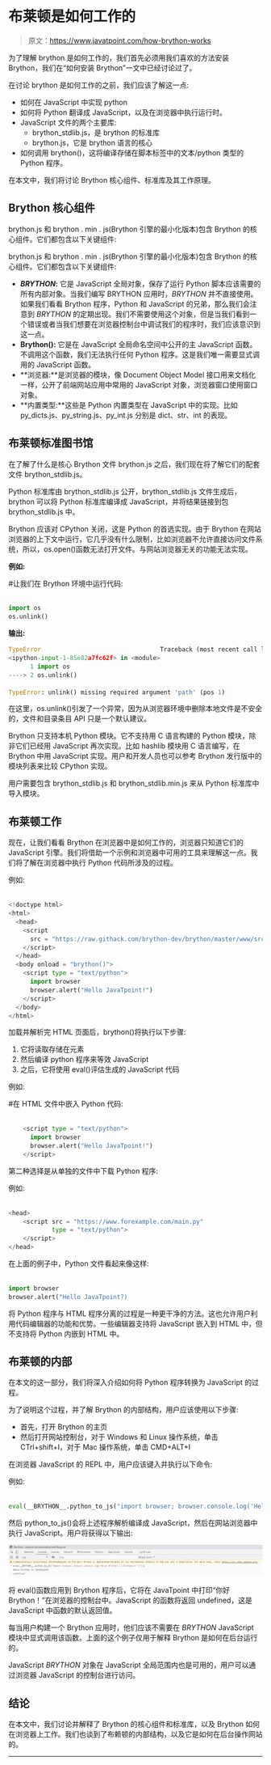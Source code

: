 # 布莱顿是如何工作的

> 原文：<https://www.javatpoint.com/how-brython-works>

为了理解 brython 是如何工作的，我们首先必须用我们喜欢的方法安装 Brython，我们在“如何安装 Brython”一文中已经讨论过了。

在讨论 brython 是如何工作的之前，我们应该了解这一点:

*   如何在 JavaScript 中实现 python
*   如何将 Python 翻译成 JavaScript，以及在浏览器中执行运行时。
*   JavaScript 文件的两个主要库:
    *   brython_stdlib.js，是 brython 的标准库
    *   brython.js，它是 brython 语言的核心
*   如何调用 brython()，这将编译存储在脚本标签中的文本/python 类型的 Python 程序。

在本文中，我们将讨论 Brython 核心组件、标准库及其工作原理。

## Brython 核心组件

brython.js 和 brython . min . js(Brython 引擎的最小化版本)包含 Brython 的核心组件。它们都包含以下关键组件:

brython.js 和 brython . min . js(Brython 引擎的最小化版本)包含 Brython 的核心组件。它们都包含以下关键组件:

*   **_BRYTHON_:** 它是 JavaScript 全局对象，保存了运行 Python 脚本应该需要的所有内部对象。当我们编写 BRYTHON 应用时，_BRYTHON_ 并不直接使用。如果我们看看 Brython 程序，Python 和 JavaScript 的兄弟，那么我们会注意到 _BRYTHON_ 的定期出现。我们不需要使用这个对象，但是当我们看到一个错误或者当我们想要在浏览器控制台中调试我们的程序时，我们应该意识到这一点。
*   **Brython():** 它是在 JavaScript 全局命名空间中公开的主 JavaScript 函数。不调用这个函数，我们无法执行任何 Python 程序。这是我们唯一需要显式调用的 JavaScript 函数。
*   **浏览器:**是浏览器的模块，像 Document Object Model 接口用来文档化一样，公开了前端网站应用中常用的 JavaScript 对象，浏览器窗口使用窗口对象。
*   **内置类型:**这些是 Python 内置类型在 JavaScript 中的实现。比如 py_dicts.js、py_string.js、py_int.js 分别是 dict、str、int 的表现。

## 布莱顿标准图书馆

在了解了什么是核心 Brython 文件 brython.js 之后，我们现在将了解它们的配套文件 brython_stdlib.js。

Python 标准库由 brython_stdlib.js 公开，brython_stdlib.js 文件生成后，brython 可以将 Python 标准库编译成 JavaScript，并将结果链接到包 brython_stdlib.js 中。

Brython 应该对 CPython 关闭，这是 Python 的首选实现。由于 Brython 在网站浏览器的上下文中运行，它几乎没有什么限制，比如浏览器不允许直接访问文件系统，所以，os.open()函数无法打开文件。与网站浏览器无关的功能无法实现。

**例如:**

#让我们在 Brython 环境中运行代码:

```py

import os
os.unlink()

```

**输出:**

```py
TypeError                                 Traceback (most recent call last)
<ipython-input-1-85e82a7fc62f> in <module>
      1 import os
----> 2 os.unlink()

TypeError: unlink() missing required argument 'path' (pos 1)

```

在这里，os.unlink()引发了一个异常，因为从浏览器环境中删除本地文件是不安全的，文件和目录条目 API 只是一个默认建议。

Brython 只支持本机 Python 模块。它不支持用 C 语言构建的 Python 模块，除非它们已经用 JavaScript 再次实现。比如 hashlib 模块用 C 语言编写，在 Brython 中用 JavaScript 实现。用户和开发人员也可以参考 Brython 发行版中的模块列表来比较 CPython 实现。

用户需要包含 brython_stdlib.js 和 brython_stdlib.min.js 来从 Python 标准库中导入模块。

## 布莱顿工作

现在，让我们看看 Brython 在浏览器中是如何工作的，浏览器只知道它们的 JavaScript 引擎。我们将借助一个示例和浏览器中可用的工具来理解这一点。我们将了解在浏览器中执行 Python 代码所涉及的过程。

例如:

```py

<!doctype html>
<html>
  <head>
    <script
      src = "https://raw.githack.com/brython-dev/brython/master/www/src/brython.js">
    </script>
  </head>
  <body onload = "brython()">
    <script type = "text/python">
      import browser
      browser.alert("Hello JavaTpoint!")
    </script>
  </body>
</html>

```

加载并解析完 HTML 页面后，brython()将执行以下步骤:

1.  它将读取存储在元素
2.  然后编译 python 程序来等效 JavaScript
3.  之后，它将使用 eval()评估生成的 JavaScript 代码

例如:

#在 HTML 文件中嵌入 Python 代码:

```py

    <script type = "text/python">
      import browser
      browser.alert("Hello JavaTpoint!")
    </script>

```

第二种选择是从单独的文件中下载 Python 程序:

例如:

```py

<head>
    <script src = "https://www.forexample.com/main.py"
            type = "text/python">
    </script>
</head>

```

在上面的例子中，Python 文件看起来像这样:

```py

import browser
browser.alert("Hello JavaTpoint?)

```

将 Python 程序与 HTML 程序分离的过程是一种更干净的方法。这也允许用户利用代码编辑器的功能和优势。一些编辑器支持将 JavaScript 嵌入到 HTML 中，但不支持将 Python 内嵌到 HTML 中。

## 布莱顿的内部

在本文的这一部分，我们将深入介绍如何将 Python 程序转换为 JavaScript 的过程。

为了说明这个过程，并了解 Brython 的内部结构，用户应该使用以下步骤:

*   首先，打开 Brython 的主页
*   然后打开网站控制台，对于 Windows 和 Linux 操作系统，单击 CTrl+shift+I，对于 Mac 操作系统，单击 CMD+ALT+I

在浏览器 JavaScript 的 REPL 中，用户应该键入并执行以下命令:

例如:

```py

eval(__BRYTHON__.python_to_js("import browser; browser.console.log('Hello Brython in JavaTpoint!')"));

```

然后 python_to_js()会将上述程序解析编译成 JavaScript，然后在网站浏览器中执行 JavaScript。用户将获得以下输出:

![How Brython Works](img/1938ec49d21015360d22586980e7f59a.png)

将 eval()函数应用到 Brython 程序后，它将在 JavaTpoint 中打印“你好 Brython！”在浏览器的控制台中。JavaScript 的函数将返回 undefined，这是 JavaScript 中函数的默认返回值。

每当用户构建一个 Brython 应用时，他们应该不需要在 _BRYTHON_ JavaScript 模块中显式调用该函数。上面的这个例子仅用于解释 Brython 是如何在后台运行的。

JavaScript _BRYTHON_ 对象在 JavaScript 全局范围内也是可用的，用户可以通过浏览器 JavaScript 的控制台进行访问。

## 结论

在本文中，我们讨论并解释了 Brython 的核心组件和标准库，以及 Brython 如何在浏览器上工作。我们也谈到了布赖顿的内部结构，以及它是如何在后台操作网站的。

* * *